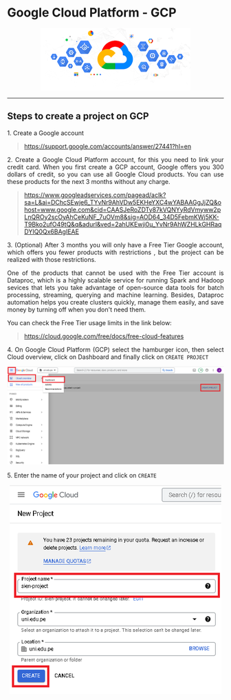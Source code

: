 # Google Cloud Platform - GCP

<p align="center">
  <img src="images\gcp.png">
</p>

---

## Steps to create a project on GCP

<p align="justify">
1. Create a Google account 
</p>

> https://support.google.com/accounts/answer/27441?hl=en

<p align="justify">
2. Create a Google Cloud Platform account, for this you need to link your credit card. When you first create a GCP account, Google offers you 300 dollars of credit, so you can use all Google Cloud products. You can use these products for the next 3 months without any charge. 
</p>

> https://www.googleadservices.com/pagead/aclk?sa=L&ai=DChcSEwje6_TYvNr9AhVDw5EKHeYXC4wYABAAGgJjZQ&ohost=www.google.com&cid=CAASJeRoZDTy87kVQNYyRdVmyww2pLnQROy2scOyAhCeKuNF_7uOVm8&sig=AOD64_34D5FebmKWj5KK-T9Bko2ufO49tQ&q&adurl&ved=2ahUKEwji0u_YvNr9AhWZHLkGHRaqDYIQ0Qx6BAgIEAE

<p align="justify">
3. (Optional) After 3 months you will only have a Free Tier Google account, which offers you fewer products with restrictions , but the project can be realized with those restrictions.
</p>
<p align="justify">
   One of the products that cannot be used with the Free Tier account is Dataproc, which is a highly scalable service for running Spark and Hadoop sevices that lets you take advantage of open-source data tools for batch processing, streaming, querying and machine learning. Besides, Dataproc automation helps you create clusters quickly, manage them easily, and save money by turning off when you don't need them. 

   You can check the Free Tier usage limits in the link below:

   > https://cloud.google.com/free/docs/free-cloud-features
</p>

<p align="justify">
4. On Google Cloud Platform (GCP) select the hamburger icon, then select Cloud overview, click on Dashboard and finally click on <code>CREATE PROJECT</code>
</p>

<p align="center">
  <img src="images\create_project_gcp.png">
</p>

<p align="justify">
5.  Enter the name of your project and click on <code>CREATE</code>
</p>

<p align="center">
  <img src="images\new_project_gcp.png">
</p>

 






